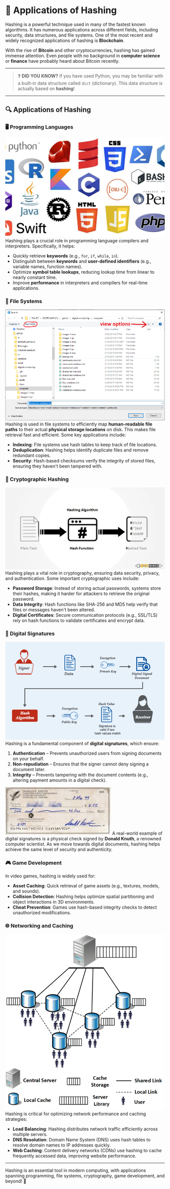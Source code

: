 # 📌 Applications of Hashing

Hashing is a powerful technique used in many of the fastest known algorithms. It has numerous applications across different fields, including security, data structures, and file systems. One of the most recent and widely recognized applications of hashing is **Blockchain**.

With the rise of **Bitcoin** and other cryptocurrencies, hashing has gained immense attention. Even people with no background in **computer science** or **finance** have probably heard about Bitcoin recently.

---

> ❓ **DID YOU KNOW?**
> If you have used Python, you may be familiar with a built-in data structure called `dict` (dictionary).
> This data structure is actually based on **hashing**!

---

## 🔍 Applications of Hashing

### 🖥️ Programming Languages
![image](programming_language.png)
Hashing plays a crucial role in programming language compilers and interpreters. Specifically, it helps:
- Quickly retrieve **keywords** (e.g., `for`, `if`, `while`, `in`).
- Distinguish between **keywords** and **user-defined identifiers** (e.g., variable names, function names).
- Optimize **symbol table lookups**, reducing lookup time from linear to nearly constant time.
- Improve **performance** in interpreters and compilers for real-time applications.

### 📂 File Systems
![image](filedir.png)
Hashing is used in file systems to efficiently map **human-readable file paths** to their actual **physical storage locations** on disk. This makes file retrieval fast and efficient. Some key applications include:
- **Indexing**: File systems use hash tables to keep track of file locations.
- **Deduplication**: Hashing helps identify duplicate files and remove redundant copies.
- **Security**: Hash-based checksums verify the integrity of stored files, ensuring they haven't been tampered with.

### 🔐 Cryptographic Hashing
![alt text](image.png)
Hashing plays a vital role in cryptography, ensuring data security, privacy, and authentication. Some important cryptographic uses include:
- **Password Storage**: Instead of storing actual passwords, systems store their hashes, making it harder for attackers to retrieve the original password.
- **Data Integrity**: Hash functions like SHA-256 and MD5 help verify that files or messages haven't been altered.
- **Digital Certificates**: Secure communication protocols (e.g., SSL/TLS) rely on hash functions to validate certificates and encrypt data.

### 🔏 Digital Signatures
![alt text](image-1.png)
Hashing is a fundamental component of **digital signatures**, which ensure:
1. **Authentication** – Prevents unauthorized users from signing documents on your behalf.
2. **Non-repudiation** – Ensures that the signer cannot deny signing a document later.
3. **Integrity** – Prevents tampering with the document contents (e.g., altering payment amounts in a digital check).

![alt text](image-2.png)
A real-world example of digital signatures is a physical check signed by **Donald Knuth**, a renowned computer scientist. As we move towards digital documents, hashing helps achieve the same level of security and authenticity.

### 🎮 Game Development
In video games, hashing is widely used for:
- **Asset Caching**: Quick retrieval of game assets (e.g., textures, models, and sounds).
- **Collision Detection**: Hashing helps optimize spatial partitioning and object interactions in 3D environments.
- **Cheat Prevention**: Games use hash-based integrity checks to detect unauthorized modifications.

### 🌐 Networking and Caching
![alt text](image-3.png)
Hashing is critical for optimizing network performance and caching strategies:
- **Load Balancing**: Hashing distributes network traffic efficiently across multiple servers.
- **DNS Resolution**: Domain Name System (DNS) uses hash tables to resolve domain names to IP addresses quickly.
- **Web Caching**: Content delivery networks (CDNs) use hashing to cache frequently accessed data, improving website performance.

---

Hashing is an essential tool in modern computing, with applications spanning programming, file systems, cryptography, game development, and beyond! 🚀

